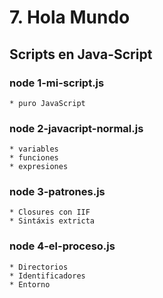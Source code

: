 # 7. Hola Mundo

## Scripts en Java-Script

### node 1-mi-script.js
	* puro JavaScript
### node 2-javacript-normal.js
	* variables
	* funciones
	* expresiones
### node 3-patrones.js
	* Closures con IIF
	* Sintáxis extricta
### node 4-el-proceso.js
	* Directorios
	* Identificadores
	* Entorno
